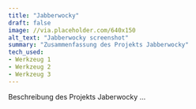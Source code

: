```yaml
---
title: "Jabberwocky"
draft: false
image: //via.placeholder.com/640x150
alt_text: "Jabberwocky screenshot"
summary: "Zusammenfassung des Projekts Jabberwocky"
tech_used:
- Werkzeug 1
- Werkzeug 2
- Werkzeug 3
---
```


Beschreibung des Projekts Jaberwocky …
